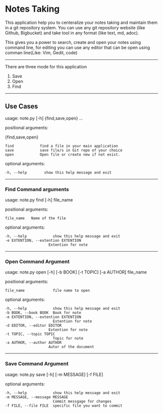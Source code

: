 # __Notes Taking__  

This application help you to centeralize your notes taking  and maintain them in a git repository system. You can use any git repository website (like Github, Bigbucket) and take tool in any format (like text, md, adoc).

This gives you a power to search, create and open your notes using command line, for editing you can use any editor that can be open using comman line(Like: Vim, Gedit, code)   


---   

There are three mode for this application 

1. Save 
2. Open  
3. Find  

---  
## __Use Cases__   


usage: note.py [-h] {find,save,open} ...   

positional arguments:   

{find,save,open}  


    find            find a file in your main application   
    save            save file/s in Git repo of your choice   
    open            Open file or create new if not exist.   

optional arguments:  


    -h, --help        show this help message and exit  

---  
### __Find Command arguments__   

usage: note.py find [-h] file_name   

positional arguments:  

    file_name   Name of the file  

optional arguments:

    -h, --help            show this help message and exit
    -e EXTENTION, --extention EXTENTION
                        Extention for note

---   
### __Open Command Argument__  

usage: note.py open [-h] [-b BOOK] [-t TOPIC] [-a AUTHOR] file_name

positional arguments:

    file_name             file name to open

optional arguments:

    -h, --help            show this help message and exit
    -b BOOK, --book BOOK  Book for note
    -e EXTENTION, --extention EXTENTION
                          Extention for note
    -d EDITOR, --editor EDITOR
                        Extention for note
    -t TOPIC, --topic TOPIC
                          Topic for note
    -a AUTHOR, --author AUTHOR
                        Autor of the document
---    
### __Save Command Argument__   

usage: note.py save [-h] [-m MESSAGE] [-f FILE]

optional arguments:

    -h, --help            show this help message and exit
    -m MESSAGE, --message MESSAGE
                          Commit messgage for changes
    -f FILE, --file FILE  specific file you want to commit